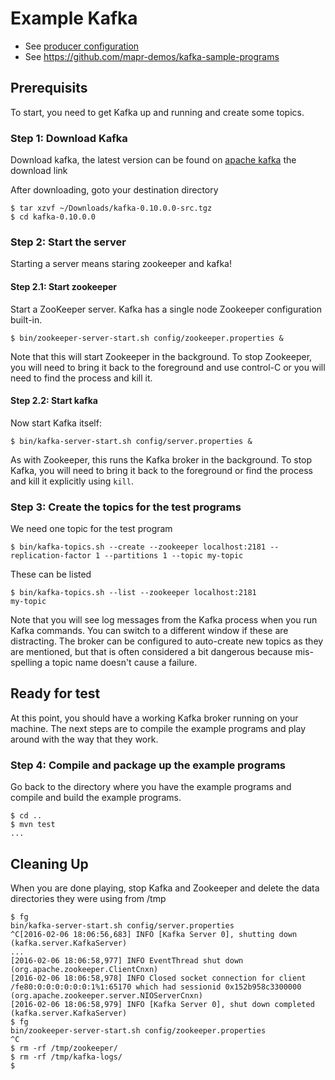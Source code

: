 # Example Kafka

+ See [producer configuration](http://kafka.apache.org/documentation.html#producerconfigs)
+ See https://github.com/mapr-demos/kafka-sample-programs

## Prerequisits
To start, you need to get Kafka up and running and create some topics.

### Step 1: Download Kafka
Download kafka, the latest version can be found on [apache kafka](http://kafka.apache.org/) the download link

After downloading, goto your destination directory 
 
```
$ tar xzvf ~/Downloads/kafka-0.10.0.0-src.tgz
$ cd kafka-0.10.0.0

```
### Step 2: Start the server
Starting a server means staring zookeeper and kafka!

#### Step 2.1: Start zookeeper
Start a ZooKeeper server. Kafka has a single node Zookeeper configuration built-in.
```
$ bin/zookeeper-server-start.sh config/zookeeper.properties &
```
Note that this will start Zookeeper in the background. To stop
Zookeeper, you will need to bring it back to the foreground and use
control-C or you will need to find the process and kill it.

#### Step 2.2: Start kafka
Now start Kafka itself:
```
$ bin/kafka-server-start.sh config/server.properties &

```
As with Zookeeper, this runs the Kafka broker in the background. To
stop Kafka, you will need to bring it back to the foreground or find
the process and kill it explicitly using `kill`.

### Step 3: Create the topics for the test programs
We need one topic for the test program
```
$ bin/kafka-topics.sh --create --zookeeper localhost:2181 --replication-factor 1 --partitions 1 --topic my-topic
```
These can be listed
```
$ bin/kafka-topics.sh --list --zookeeper localhost:2181
my-topic
```
Note that you will see log messages from the Kafka process when you
run Kafka commands. You can switch to a different window if these are
distracting.
The broker can be configured to auto-create new topics as they are mentioned, but that is often considered a bit 
dangerous because mis-spelling a topic name doesn't cause a failure.

## Ready for test
At this point, you should have a working Kafka broker running on your
machine. The next steps are to compile the example programs and play
around with the way that they work.

### Step 4: Compile and package up the example programs
Go back to the directory where you have the example programs and
compile and build the example programs.
```
$ cd ..
$ mvn test
...
```

## Cleaning Up
When you are done playing, stop Kafka and Zookeeper and delete the
data directories they were using from /tmp

```
$ fg
bin/kafka-server-start.sh config/server.properties
^C[2016-02-06 18:06:56,683] INFO [Kafka Server 0], shutting down (kafka.server.KafkaServer)
...
[2016-02-06 18:06:58,977] INFO EventThread shut down (org.apache.zookeeper.ClientCnxn)
[2016-02-06 18:06:58,978] INFO Closed socket connection for client /fe80:0:0:0:0:0:0:1%1:65170 which had sessionid 0x152b958c3300000 (org.apache.zookeeper.server.NIOServerCnxn)
[2016-02-06 18:06:58,979] INFO [Kafka Server 0], shut down completed (kafka.server.KafkaServer)
$ fg
bin/zookeeper-server-start.sh config/zookeeper.properties
^C
$ rm -rf /tmp/zookeeper/  
$ rm -rf /tmp/kafka-logs/
$
```

